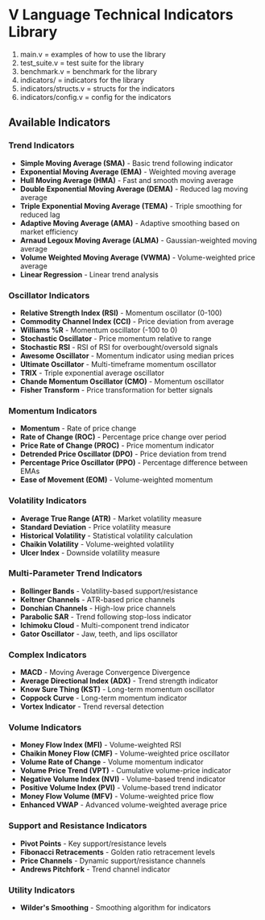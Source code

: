 # V Language Technical Indicators Library

1. main.v = examples of how to use the library
2. test_suite.v = test suite for the library
3. benchmark.v = benchmark for the library
4. indicators/ = indicators for the library
5. indicators/structs.v = structs for the indicators
6. indicators/config.v = config for the indicators

## Available Indicators

### Trend Indicators
- **Simple Moving Average (SMA)** - Basic trend following indicator
- **Exponential Moving Average (EMA)** - Weighted moving average
- **Hull Moving Average (HMA)** - Fast and smooth moving average
- **Double Exponential Moving Average (DEMA)** - Reduced lag moving average
- **Triple Exponential Moving Average (TEMA)** - Triple smoothing for reduced lag
- **Adaptive Moving Average (AMA)** - Adaptive smoothing based on market efficiency
- **Arnaud Legoux Moving Average (ALMA)** - Gaussian-weighted moving average
- **Volume Weighted Moving Average (VWMA)** - Volume-weighted price average
- **Linear Regression** - Linear trend analysis

### Oscillator Indicators
- **Relative Strength Index (RSI)** - Momentum oscillator (0-100)
- **Commodity Channel Index (CCI)** - Price deviation from average
- **Williams %R** - Momentum oscillator (-100 to 0)
- **Stochastic Oscillator** - Price momentum relative to range
- **Stochastic RSI** - RSI of RSI for overbought/oversold signals
- **Awesome Oscillator** - Momentum indicator using median prices
- **Ultimate Oscillator** - Multi-timeframe momentum oscillator
- **TRIX** - Triple exponential average oscillator
- **Chande Momentum Oscillator (CMO)** - Momentum oscillator
- **Fisher Transform** - Price transformation for better signals

### Momentum Indicators
- **Momentum** - Rate of price change
- **Rate of Change (ROC)** - Percentage price change over period
- **Price Rate of Change (PROC)** - Price momentum indicator
- **Detrended Price Oscillator (DPO)** - Price deviation from trend
- **Percentage Price Oscillator (PPO)** - Percentage difference between EMAs
- **Ease of Movement (EOM)** - Volume-weighted momentum

### Volatility Indicators
- **Average True Range (ATR)** - Market volatility measure
- **Standard Deviation** - Price volatility measure
- **Historical Volatility** - Statistical volatility calculation
- **Chaikin Volatility** - Volume-weighted volatility
- **Ulcer Index** - Downside volatility measure

### Multi-Parameter Trend Indicators
- **Bollinger Bands** - Volatility-based support/resistance
- **Keltner Channels** - ATR-based price channels
- **Donchian Channels** - High-low price channels
- **Parabolic SAR** - Trend following stop-loss indicator
- **Ichimoku Cloud** - Multi-component trend indicator
- **Gator Oscillator** - Jaw, teeth, and lips oscillator

### Complex Indicators
- **MACD** - Moving Average Convergence Divergence
- **Average Directional Index (ADX)** - Trend strength indicator
- **Know Sure Thing (KST)** - Long-term momentum oscillator
- **Coppock Curve** - Long-term momentum indicator
- **Vortex Indicator** - Trend reversal detection

### Volume Indicators
- **Money Flow Index (MFI)** - Volume-weighted RSI
- **Chaikin Money Flow (CMF)** - Volume-weighted price oscillator
- **Volume Rate of Change** - Volume momentum indicator
- **Volume Price Trend (VPT)** - Cumulative volume-price indicator
- **Negative Volume Index (NVI)** - Volume-based trend indicator
- **Positive Volume Index (PVI)** - Volume-based trend indicator
- **Money Flow Volume (MFV)** - Volume-weighted price flow
- **Enhanced VWAP** - Advanced volume-weighted average price

### Support and Resistance Indicators
- **Pivot Points** - Key support/resistance levels
- **Fibonacci Retracements** - Golden ratio retracement levels
- **Price Channels** - Dynamic support/resistance channels
- **Andrews Pitchfork** - Trend channel indicator

### Utility Indicators
- **Wilder's Smoothing** - Smoothing algorithm for indicators
